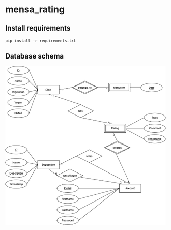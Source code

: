 # mensa_rating

## Install requirements

``pip install -r requirements.txt`` 

## Database schema
![er-model](ER-models/er_final.png)